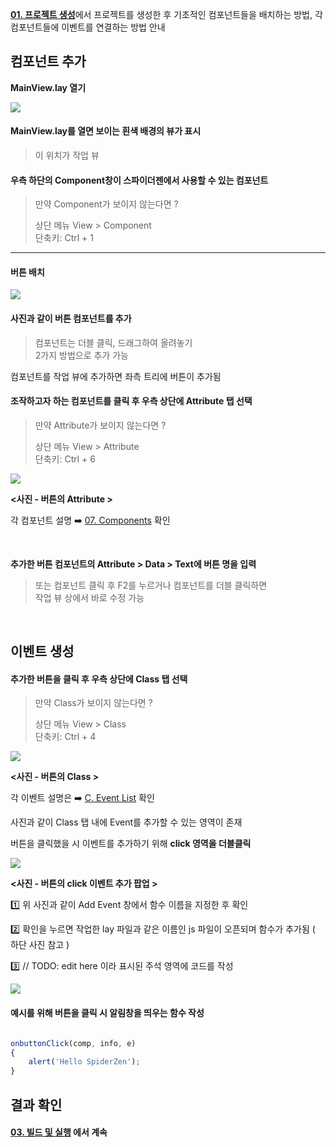 [**01. 프로젝트 생성**](https://wikidocs.net/276092)에서 프로젝트를 생성한 후 기초적인 컴포넌트들을 배치하는 방법, 각 컴포넌트들에 이벤트를 연결하는 방법 안내

## 컴포넌트 추가

**MainView.lay 열기**

![](https://wikidocs.net/images/page/276220/mainview_lay.png)
<br>

#### MainView.lay를 열면 보이는 흰색 배경의 뷰가 표시
> 이 위치가 작업 뷰

#### 우측 하단의 Component창이 스파이더젠에서 사용할 수 있는 컴포넌트

> 만약 Component가 보이지 않는다면 ? 
>
>상단 메뉴 View > Component <br>
> 단축키: Ctrl + 1

---

#### 버튼 배치

![](https://wikidocs.net/images/page/276220/component.png)

#### 사진과 같이 버튼 컴포넌트를 추가

> 컴포넌트는 더블 클릭, 드래그하여 올려놓기 <br>
> 2가지 방법으로 추가 가능

컴포넌트를 작업 뷰에 추가하면 좌측 트리에 버튼이 추가됨

#### 조작하고자 하는 컴포넌트를 클릭 후 우측 상단에 Attribute 탭 선택
> 만약 Attribute가 보이지 않는다면 ? 
>
> 상단 메뉴 View > Attribute <br>
> 단축키: Ctrl + 6

![](https://wikidocs.net/images/page/276220/attr.png) 

**<사진 - 버튼의 Attribute \>**

각 컴포넌트 설명 ➡️ [07. Components](https://wikidocs.net/24554) 확인

<br>

**추가한 버튼 컴포넌트의 Attribute > Data > Text에 버튼 명을 입력**
> 또는 컴포넌트 클릭 후 F2를 누르거나 컴포넌트를 더블 클릭하면<br>
> 작업 뷰 상에서 바로 수정 가능

<br>

## 이벤트 생성

#### 추가한 버튼을 클릭 후 우측 상단에 Class 탭 선택

> 만약 Class가 보이지 않는다면 ? 
>
> 상단 메뉴 View > Class <br>
> 단축키: Ctrl + 4

![](https://wikidocs.net/images/page/276220/event.png)

**<사진 - 버튼의 Class \>**

각 이벤트 설명은 ➡️ [C. Event List](https://wikidocs.net/273987) 확인

사진과 같이 Class 탭 내에 Event를 추가할 수 있는 영역이 존재

버튼을 클릭했을 시 이벤트를 추가하기 위해 **click 영역을 더블클릭**

![](https://wikidocs.net/images/page/276220/addEvent.png)

**<사진 - 버튼의 click 이벤트 추가 팝업 \>**

1️⃣ 위 사진과 같이 Add Event 창에서 함수 이름을 지정한 후 확인

2️⃣ 확인을 누르면 작업한 lay 파일과 같은 이름인 js 파일이 오픈되며 함수가 추가됨 ( 하단 사진 참고 )

3️⃣ // TODO: edit here 이라 표시된 주석 영역에 코드를 작성

![](https://wikidocs.net/images/page/276220/eventFunc.png)

#### 예시를 위해 버튼을 클릭 시 알림창을 띄우는 함수 작성

```js

onbuttonClick(comp, info, e)
{
	alert('Hello SpiderZen');
}

```

## 결과 확인

#### [03. 빌드 및 실행](https://wikidocs.net/276221) 에서 계속